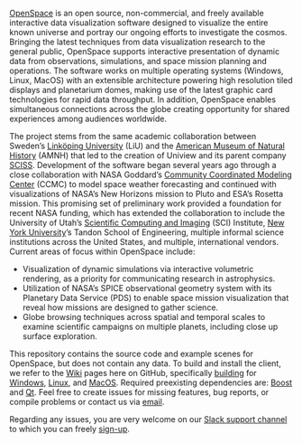 [OpenSpace](http://openspaceproject.com) is an open source, non-commercial, and freely available interactive data visualization software designed to visualize the entire known universe and portray our ongoing efforts to investigate the cosmos.  Bringing the latest techniques from data visualization research to the general public, OpenSpace supports interactive presentation of dynamic data from observations, simulations, and space mission planning and operations.  The software works on multiple operating systems (Windows, Linux, MacOS) with an extensible architecture powering high resolution tiled displays and planetarium domes, making use of the latest graphic card technologies for rapid data throughput.  In addition, OpenSpace enables simultaneous connections across the globe creating opportunity for shared experiences among audiences worldwide.

The project stems from the same academic collaboration between Sweden’s [Linköping University](https://www.liu.se) (LiU) and the [American Museum of Natural History](https://www.amnh.org) (AMNH) that led to the creation of Uniview and its parent company [SCISS](http://sciss.se).  Development of the software began several years ago through a close collaboration with NASA Goddard’s [Community Coordinated Modeling Center](https://ccmc.gsfc.nasa.gov) (CCMC) to model space weather forecasting and continued with visualizations of NASA’s New Horizons mission to Pluto and ESA’s Rosetta mission.  This promising set of preliminary work provided a foundation for recent NASA funding, which has extended the collaboration to include the University of Utah’s [Scientific Computing and Imaging](https://www.sci.utah.edu) (SCI) Institute, [New York University](https://www.nyu.edu)’s Tandon School of Engineering, multiple informal science institutions across the United States, and multiple, international vendors.  Current areas of focus within OpenSpace include:

- Visualization of dynamic simulations via interactive volumetric rendering, as a priority for communicating research in astrophysics.
- Utilization of NASA’s SPICE observational geometry system with its Planetary Data Service (PDS) to enable space mission visualization that reveal how missions are designed to gather science.
- Globe browsing techniques across spatial and temporal scales to examine scientific campaigns on multiple planets, including close up surface exploration.

This repository contains the source code and example scenes for OpenSpace, but does not contain any data.  To build and install the client, we refer to the [Wiki](https://github.com/OpenSpace/OpenSpace/wiki) pages here on GitHub, specifically [building](https://github.com/OpenSpace/OpenSpace/wiki/General-Getting-Started-Guide%3A-Compiling-OpenSpace) for [Windows](https://github.com/OpenSpace/OpenSpace/wiki/Guides-Compile-OpenSpace-on-Windows), [Linux](https://github.com/OpenSpace/OpenSpace/wiki/Guides-Compile-OpenSpace-on-Linux), and [MacOS](https://github.com/OpenSpace/OpenSpace/wiki/Guides-Compile-OpenSpace-on-OSX).  Required preexisting dependencies are: [Boost](http://www.boost.org/) and [Qt](http://www.qt.io/download).  Feel free to create issues for missing features, bug reports, or compile problems or contact us via [email](mailto:alexander.bock@me.com?subject=OpenSpace:).

Regarding any issues, you are very welcome on our [Slack support channel](https://openspacesupport.slack.com) to which you can freely [sign-up](https://join.slack.com/t/openspacesupport/shared_invite/enQtMjUxNzUyMTQ1ODQxLTI4YjNmMTY3ZDI1N2Q1NWM1ZjQ1NTQyNzAxM2YyMGQ5Y2NmYWJiNjI1NjU4YTkyNTc5ZDE5NzdhNGM2YmUzYTk).
